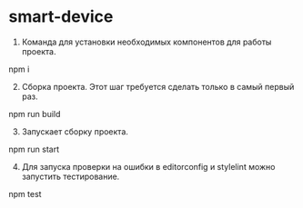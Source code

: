 # smart-device

1. Команда для установки необходимых компонентов для работы проекта.

npm i

2. Сборка проекта. Этот шаг требуется сделать только в самый первый раз.

npm run build

3. Запускает сборку проекта.

npm run start

4. Для запуска проверки на ошибки в editorconfig и stylelint можно запустить тестирование.

npm test
